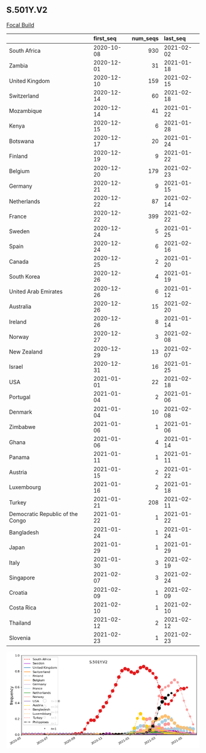 

## S.501Y.V2
[Focal Build](https://nextstrain.org/groups/neherlab/ncov/S.501Y.V2?c=gt-S_501)

|                                  | first_seq   |   num_seqs | last_seq   |
|:---------------------------------|:------------|-----------:|:-----------|
| South Africa                     | 2020-10-08  |        930 | 2021-02-02 |
| Zambia                           | 2020-12-01  |         31 | 2021-01-18 |
| United Kingdom                   | 2020-12-10  |        159 | 2021-02-15 |
| Switzerland                      | 2020-12-14  |         60 | 2021-02-18 |
| Mozambique                       | 2020-12-14  |         41 | 2021-01-22 |
| Kenya                            | 2020-12-15  |          6 | 2021-01-28 |
| Botswana                         | 2020-12-17  |         20 | 2021-01-24 |
| Finland                          | 2020-12-19  |          9 | 2021-01-22 |
| Belgium                          | 2020-12-20  |        179 | 2021-02-23 |
| Germany                          | 2020-12-21  |          9 | 2021-01-15 |
| Netherlands                      | 2020-12-22  |         87 | 2021-02-14 |
| France                           | 2020-12-22  |        399 | 2021-02-22 |
| Sweden                           | 2020-12-24  |          5 | 2021-01-25 |
| Spain                            | 2020-12-24  |          6 | 2021-02-16 |
| Canada                           | 2020-12-25  |          2 | 2021-01-20 |
| South Korea                      | 2020-12-26  |          4 | 2021-01-19 |
| United Arab Emirates             | 2020-12-26  |          6 | 2021-01-12 |
| Australia                        | 2020-12-26  |         15 | 2021-02-20 |
| Ireland                          | 2020-12-26  |          8 | 2021-01-14 |
| Norway                           | 2020-12-27  |          3 | 2021-02-08 |
| New Zealand                      | 2020-12-29  |         13 | 2021-02-07 |
| Israel                           | 2020-12-31  |         16 | 2021-01-25 |
| USA                              | 2021-01-01  |         22 | 2021-02-18 |
| Portugal                         | 2021-01-04  |          2 | 2021-01-06 |
| Denmark                          | 2021-01-04  |         10 | 2021-02-08 |
| Zimbabwe                         | 2021-01-06  |          1 | 2021-01-06 |
| Ghana                            | 2021-01-06  |          4 | 2021-01-14 |
| Panama                           | 2021-01-11  |          1 | 2021-01-11 |
| Austria                          | 2021-01-15  |          2 | 2021-01-22 |
| Luxembourg                       | 2021-01-16  |          2 | 2021-01-18 |
| Turkey                           | 2021-01-21  |        208 | 2021-02-11 |
| Democratic Republic of the Congo | 2021-01-22  |          1 | 2021-01-22 |
| Bangladesh                       | 2021-01-24  |          1 | 2021-01-24 |
| Japan                            | 2021-01-29  |          1 | 2021-01-29 |
| Italy                            | 2021-01-30  |          3 | 2021-02-19 |
| Singapore                        | 2021-02-07  |          3 | 2021-02-24 |
| Croatia                          | 2021-02-09  |          1 | 2021-02-09 |
| Costa Rica                       | 2021-02-10  |          1 | 2021-02-10 |
| Thailand                         | 2021-02-12  |          2 | 2021-02-12 |
| Slovenia                         | 2021-02-23  |          1 | 2021-02-23 |

![Overall trends S.501Y.V2](/overall_trends_figures/overall_trends_S.501Y.V2.png)